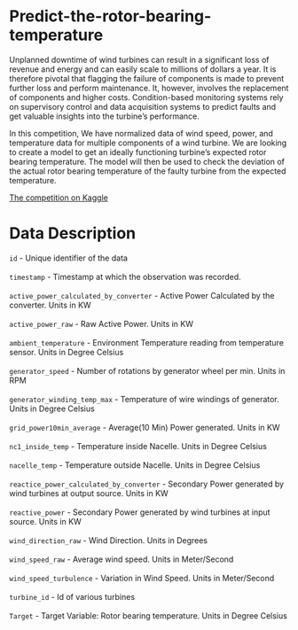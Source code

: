 # Predict-the-rotor-bearing-temperature

Unplanned downtime of wind turbines can result in a significant loss of revenue and energy and can easily scale to millions of dollars a year. It is therefore pivotal that flagging the failure of components is made to prevent further loss and perform maintenance. It, however, involves the replacement of components and higher costs.
Condition-based monitoring systems rely on supervisory control and data acquisition systems to predict faults and get valuable insights into the turbine’s performance.

In this competition, We have normalized data of wind speed, power, and temperature data for multiple components of a wind turbine. We are looking to create a model to get an ideally functioning turbine’s expected rotor bearing temperature. The model will then be used to check the deviation of the actual rotor bearing temperature of the faulty turbine from the expected temperature.

[The competition on Kaggle](https://www.kaggle.com/competitions/ieee-victoris-10-filtration-phase/overview)

# Data Description
`id` - Unique identifier of the data
<br><br>`timestamp` - Timestamp at which the observation was recorded.
<br><br>`active_power_calculated_by_converter` - Active Power Calculated by the converter. Units in KW
<br><br>`active_power_raw` - Raw Active Power. Units in KW
<br><br>`ambient_temperature` - Environment Temperature reading from temperature sensor. Units in Degree Celsius
<br><br>`generator_speed` - Number of rotations by generator wheel per min. Units in RPM
<br><br>`generator_winding_temp_max` - Temperature of wire windings of generator. Units in Degree Celsius
<br><br>`grid_power10min_average` - Average(10 Min) Power generated. Units in KW
<br><br>`nc1_inside_temp` - Temperature inside Nacelle. Units in Degree Celsius
<br><br>`nacelle_temp` - Temperature outside Nacelle. Units in Degree Celsius
<br><br>`reactice_power_calculated_by_converter` - Secondary Power generated by wind turbines at output source. Units in KW
<br><br>`reactive_power` - Secondary Power generated by wind turbines at input source. Units in KW
<br><br>`wind_direction_raw` - Wind Direction. Units in Degrees
<br><br>`wind_speed_raw` - Average wind speed. Units in Meter/Second
<br><br>`wind_speed_turbulence` - Variation in Wind Speed. Units in Meter/Second
<br><br>`turbine_id` - Id of various turbines
<br><br>`Target` - Target Variable: Rotor bearing temperature. Units in Degree Celsius
